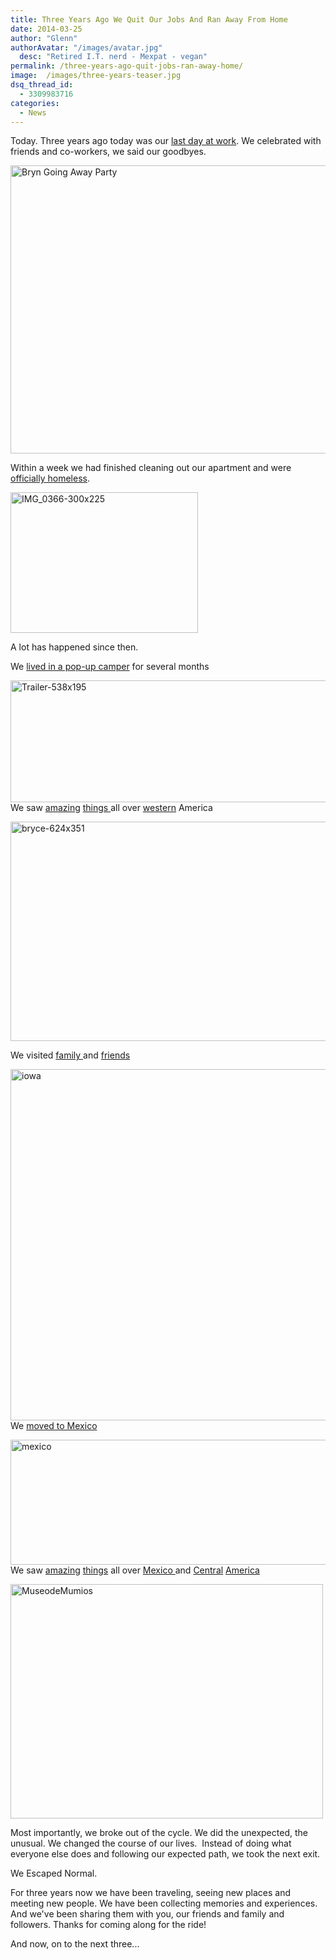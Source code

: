 ```yaml
---
title: Three Years Ago We Quit Our Jobs And Ran Away From Home
date: 2014-03-25
author: "Glenn"
authorAvatar: "/images/avatar.jpg"
  desc: "Retired I.T. nerd - Mexpat - vegan"
permalink: /three-years-ago-quit-jobs-ran-away-home/
image:  /images/three-years-teaser.jpg
dsq_thread_id:
  - 3309983716
categories:
  - News
---
```

Today. Three years ago today was our [last day at work][1]. We celebrated with friends and co-workers, we said our goodbyes.

[<img class=" wp-image-3369 alignnone" src="https://vagabondians.com/wp-content/uploads/2011/04/2011-Texas-209.jpg" alt="Bryn Going Away Party" width="614" height="461" />][2]

Within a week we had finished cleaning out our apartment and were [officially homeless][3].

[<img class="size-full wp-image-2863 alignnone" src="https://vagabondians.com/wp-content/uploads/2011/04/IMG_0366.jpg" alt="IMG_0366-300x225" width="300" height="225" />][4]

A lot has happened since then.

We [lived in a pop-up camper][5] for several months

[<img class="size-full wp-image-2929 alignnone" src="https://vagabondians.com/wp-content/uploads/2011/05/Trailer.jpg" alt="Trailer-538x195" width="538" height="195" />][6]  
We saw [amazing][7] [things ][8]all over [western][9] America

[<img class="size-full wp-image-3072 alignnone" src="https://vagabondians.com/wp-content/uploads/2011/07/bryce.jpg" alt="bryce-624x351" width="624" height="351" />][10]

We visited [family ][11]and [friends][12]

[<img class="alignnone size-foundation-featured-image wp-image-3606" src="https://vagabondians.com/wp-content/uploads/2014/03/iowa.jpg" alt="iowa" width="750" height="562" />][13]  
We [moved to Mexico][14]

[<img class="alignnone size-full wp-image-1001" src="https://vagabondians.com/wp-content/uploads/2012/01/mexico.jpg" alt="mexico" width="539" height="200" />][15]  
We saw [amazing][16] [things][17] all over [Mexico ][18]and [Central][19] [America][20]

[<img class="alignnone size-full wp-image-1384" src="https://vagabondians.com/wp-content/uploads/2012/07/MuseodeMumios.jpg" alt="MuseodeMumios" width="500" height="375" />][21]

Most importantly, we broke out of the cycle. We did the unexpected, the unusual. We changed the course of our lives.  Instead of doing what everyone else does and following our expected path, we took the next exit.

We Escaped Normal.

For three years now we have been traveling, seeing new places and meeting new people. We have been collecting memories and experiences. And we've been sharing them with you, our friends and family and followers. Thanks for coming along for the ride!

And now, on to the next three...

 [1]: https://vagabondians.com/escaping-system/ "Escaping the System"
 [2]: https://vagabondians.com/wp-content/uploads/2011/04/2011-Texas-209.jpg
 [3]: https://vagabondians.com/homeless-living-car/ "We Are Homeless and Living in our Car"
 [4]: https://vagabondians.com/wp-content/uploads/2011/04/IMG_0366.jpg
 [5]: https://vagabondians.com/bigger-tent-wheels/ "A Bigger Tent – on Wheels"
 [6]: https://vagabondians.com/wp-content/uploads/2011/05/Trailer.jpg
 [7]: https://vagabondians.com/grand-canyon-north-rim/ "Grand Canyon – North Rim"
 [8]: https://vagabondians.com/grove-titans/ "Grove of Titans"
 [9]: https://vagabondians.com/yellowstone/ "Yellowstone"
 [10]: https://vagabondians.com/wp-content/uploads/2011/07/bryce.jpg
 [11]: https://vagabondians.com/glenn-2-0-2011-review/ "Glenn 2.0 – 2011 in Review"
 [12]: https://vagabondians.com/seattle/ "Seattle"
 [13]: https://vagabondians.com/wp-content/uploads/2014/03/iowa.jpg
 [14]: https://vagabondians.com/leavin-jet-plane/ "Well We’re Leavin’ on a Jet Plane…"
 [15]: https://vagabondians.com/wp-content/uploads/2012/01/mexico.jpg
 [16]: https://vagabondians.com/death-and-beyond-in-guanajuato-mexico/ "Death and Beyond in Guanajuato, Mexico"
 [17]: https://vagabondians.com/jungle-ancients-yaxchilan-bonampak/ "Jungle Ancients:  Yaxchilan, Bonampak"
 [18]: https://vagabondians.com/happy-year-times-awastin/ "Happy New Year! Time’s A’wastin’!"
 [19]: https://vagabondians.com/grand-tour-of-the-islets-granada-nicaragua/ "Grand Tour of the Islets, Granada, Nicaragua"
 [20]: https://vagabondians.com/saripiqui-canopy-tour/ "Saripiqui River and Canopy Tour, Costa Rica"
 [21]: https://vagabondians.com/wp-content/uploads/2012/07/MuseodeMumios.jpg
